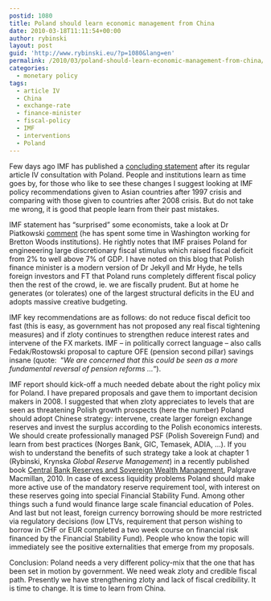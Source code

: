 ```yaml
---
postid: 1080
title: Poland should learn economic management from China
date: 2010-03-18T11:11:54+00:00
author: rybinski
layout: post
guid: 'http://www.rybinski.eu/?p=1080&lang=en'
permalink: /2010/03/poland-should-learn-economic-management-from-china/
categories:
  - monetary policy
tags:
  - article IV
  - China
  - exchange-rate
  - finance-minister
  - fiscal-policy
  - IMF
  - interventions
  - Poland
---
```

Few days ago IMF has published a [concluding statement](http://www.imf.org/external/np/ms/2010/031510.htm) after its regular article IV consultation with Poland. People and institutions learn as time goes by, for those who like to see these changes I suggest looking at IMF policy recommendations given to Asian countries after 1997 crisis and comparing with those given to countries after 2008 crisis. But do not take me wrong, it is good that people learn from their past mistakes.

IMF statement has “surprised” some economists, take a look at Dr Piatkowski [comment](http://mpiatkowski.blogspot.com/2010/03/imf-on-poland-fiscal-easing-saved.html) (he has spent some time in Washington working for Bretton Woods institutions). He rightly notes that IMF praises Poland for engineeering large discretionary fiscal stimulus which raised fiscal deficit from 2% to well above 7% of GDP. I have noted on this blog that Polish finance minister is a modern version of Dr Jekyll and Mr Hyde, he tells foreign investors and FT that Poland runs completely different fiscal policy then the rest of the crowd, ie. we are fiscally prudent. But at home he generates (or tolerates) one of the largest structural deficits in the EU and adopts massive creative budgeting.

IMF key recommendations are as follows: do not reduce fiscal deficit too fast (this is easy, as government has not proposed any real fiscal tightening measures) and if zloty continues to strengthen reduce interest rates and intervene of the FX markets. IMF – in politically correct language – also calls Fedak/Rostowski proposal to capture OFE (pension second pillar) savings insane (quote:  “_We are concerned that this could be seen as a more fundamental reversal of pension reforms …_“).

<!--more-->

IMF report should kick-off a much needed debate about the right policy mix for Poland. I have prepared proposals and gave them to important decision makers in 2008. I suggested that when zloty appreciates to levels that are seen as threatening Polish growth prospects (here the number) Poland should adopt Chinese strategy: intervene, create larger foreign exchange reserves and invest the surplus according to the Polish economics interests. We should create professionally managed PSF (Polish Sovereign Fund) and learn from best practices (Norges Bank, GIC, Temasek, ADIA, …). If you wish to understand the benefits of such strategy take a look at chapter 1 (Rybinski, Krynska _Global Reserve Management_) in a recently published book [Central Bank Reserves and Sovereign Wealth Management](http://), Palgrave Macmillan, 2010. In case of excess liquidity problems Poland should make more active use of the mandatory reserve requirement tool, with interest on these reserves going into special Financial Stability Fund. Among other things such a fund would finance large scale financial education of Poles. And last but not least, foreign currency borrowing should be more restricted via regulatory decisions (low LTVs, requirement that person wishing to borrow in CHF or EUR completed a two week course on financial risk financed by the Financial Stability Fund). People who know the topic will immediately see the positive externalities that emerge from my proposals.

Conclusion: Poland needs a very different policy-mix that the one that has been set in motion by government. We need weak zloty and credible fiscal path. Presently we have strengthening zloty and lack of fiscal credibility. It is time to change. It is time to learn from China.
